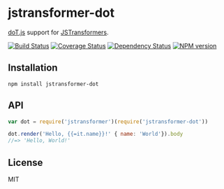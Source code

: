 # jstransformer-dot

[doT.js](https://olado.github.io/doT/) support for [JSTransformers](http://github.com/jstransformers).

[![Build Status](https://img.shields.io/travis/jstransformers/jstransformer-dot/master.svg)](https://travis-ci.org/jstransformers/jstransformer-dot)
[![Coverage Status](https://img.shields.io/coveralls/jstransformers/jstransformer-dot/master.svg)](https://coveralls.io/r/jstransformers/jstransformer-dot?branch=master)
[![Dependency Status](https://img.shields.io/david/jstransformers/jstransformer-dot/master.svg)](http://david-dm.org/jstransformers/jstransformer-dot)
[![NPM version](https://img.shields.io/npm/v/jstransformer-dot.svg)](https://www.npmjs.org/package/jstransformer-dot)

## Installation

    npm install jstransformer-dot

## API

```js
var dot = require('jstransformer')(require('jstransformer-dot'))

dot.render('Hello, {{=it.name}}!' { name: 'World'}).body
//=> 'Hello, World!'
```

## License

MIT
